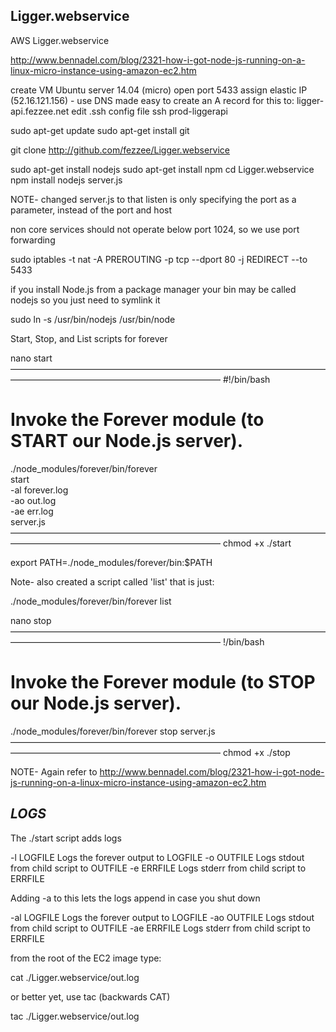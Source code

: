 Ligger.webservice
-----------------

AWS Ligger.webservice

http://www.bennadel.com/blog/2321-how-i-got-node-js-running-on-a-linux-micro-instance-using-amazon-ec2.htm


create VM Ubuntu server 14.04 (micro)
open port 5433
assign elastic IP (52.16.121.156) - use DNS made easy to create an A record for this to:   ligger-api.fezzee.net
edit .ssh config file
ssh prod-liggerapi

sudo apt-get update
sudo apt-get install git

git clone http://github.com/fezzee/Ligger.webservice


sudo apt-get install nodejs
sudo apt-get install npm
cd Ligger.webservice
npm install
nodejs server.js

NOTE- changed server.js to that listen is only specifying the port as a parameter, instead of the port and host

non core services should not operate below port 1024, so we use port forwarding

sudo iptables -t nat -A PREROUTING -p tcp --dport 80 -j REDIRECT --to 5433

if you install Node.js from a package manager your bin may be called nodejs so you just need to symlink it 

sudo ln -s /usr/bin/nodejs /usr/bin/node


Start, Stop, and List scripts for forever 

nano  start
————————————————————————————————————————————————————————————
 #!/bin/bash

 # Invoke the Forever module (to START our Node.js server).
 ./node_modules/forever/bin/forever \
 start \
 -al forever.log \
 -ao out.log \
 -ae err.log \
 server.js
————————————————————————————————————————————————————————————
chmod +x ./start

export PATH=./node_modules/forever/bin:$PATH


Note- also created a script called 'list'
that is just:

 ./node_modules/forever/bin/forever list




nano stop
————————————————————————————————————————————————————————————
!/bin/bash

 # Invoke the Forever module (to STOP our Node.js server).
 ./node_modules/forever/bin/forever stop server.js
————————————————————————————————————————————————————————————
chmod +x ./stop


NOTE- Again refer to http://www.bennadel.com/blog/2321-how-i-got-node-js-running-on-a-linux-micro-instance-using-amazon-ec2.htm

*LOGS*
---------

The ./start script adds logs

-l  LOGFILE      Logs the forever output to LOGFILE
-o  OUTFILE      Logs stdout from child script to OUTFILE
-e  ERRFILE      Logs stderr from child script to ERRFILE

Adding -a to this lets the logs append in case you shut down

-al  LOGFILE      Logs the forever output to LOGFILE
-ao  OUTFILE      Logs stdout from child script to OUTFILE
-ae  ERRFILE      Logs stderr from child script to ERRFILE

from the root of the EC2 image type:

cat ./Ligger.webservice/out.log

or better yet, use tac (backwards CAT)

tac ./Ligger.webservice/out.log


